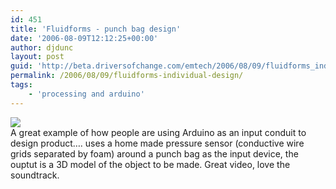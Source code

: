 ```yaml
---
id: 451
title: 'Fluidforms - punch bag design'
date: '2006-08-09T12:12:25+00:00'
author: djdunc
layout: post
guid: 'http://beta.driversofchange.com/emtech/2006/08/09/fluidforms_individual_design/'
permalink: /2006/08/09/fluidforms-individual-design/
tags:
    - 'processing and arduino'
---
```


[![](https://i0.wp.com/www.fluidforms.at/images/teasers/vase_drift_ceramic_wood.jpg?w=350)](http://www.fluidforms.at/de/CassiusVideo.php "FLUIDFORMS ~ INDIVIDUAL DESIGN")  
A great example of how people are using Arduino as an input conduit to design product…. uses a home made pressure sensor (conductive wire grids separated by foam) around a punch bag as the input device, the ouptut is a 3D model of the object to be made. Great video, love the soundtrack.